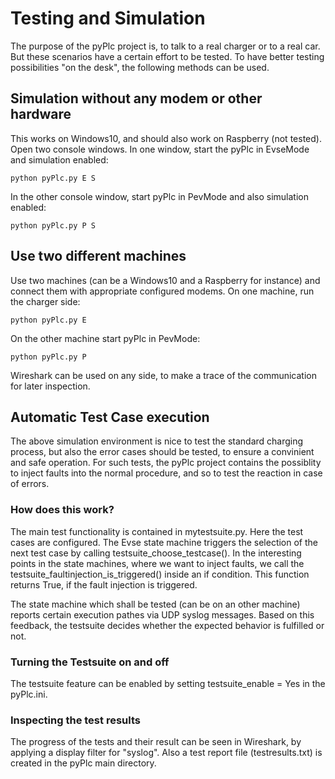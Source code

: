 # Testing and Simulation

The purpose of the pyPlc project is, to talk to a real charger or to a real car. But these scenarios
have a certain effort to be tested.
To have better testing possibilities "on the desk", the following methods can be used.

## Simulation without any modem or other hardware
This works on Windows10, and should also work on Raspberry (not tested).
Open two console windows. In one window, start the pyPlc in EvseMode and simulation enabled:
```
python pyPlc.py E S
```
In the other console window, start pyPlc in PevMode and also simulation enabled:
```
python pyPlc.py P S
```

## Use two different machines
Use two machines (can be a Windows10 and a Raspberry for instance) and connect them with appropriate configured modems.
On one machine, run the charger side:
```
python pyPlc.py E
```
On the other machine start pyPlc in PevMode:
```
python pyPlc.py P
```
Wireshark can be used on any side, to make a trace of the communication for later inspection.

## Automatic Test Case execution
The above simulation environment is nice to test the standard charging process, but also the error cases should be
tested, to ensure a convinient and safe operation. For such tests, the pyPlc project contains the possiblity to
inject faults into the normal procedure, and so to test the reaction in case of errors.

### How does this work?

The main test functionality is contained in mytestsuite.py. Here the test cases are configured.
The Evse state machine triggers the selection of the next test case by calling testsuite_choose_testcase().
In the interesting points in the state machines, where we want to inject faults, we call the testsuite_faultinjection_is_triggered() inside an if condition. This function returns True, if the fault injection is triggered.

The state machine which shall be tested (can be on an other machine) reports certain execution pathes via UDP syslog messages. Based on this feedback, the testsuite decides whether the expected behavior is fulfilled or not.

### Turning the Testsuite on and off

The testsuite feature can be enabled by setting testsuite_enable = Yes in the pyPlc.ini.

### Inspecting the test results

The progress of the tests and their result can be seen in Wireshark, by applying a display filter for "syslog".
Also a test report file (testresults.txt) is created in the pyPlc main directory.

